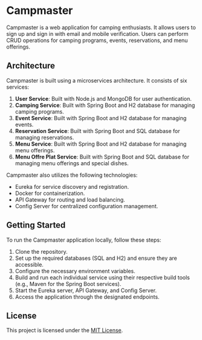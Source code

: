 # Campmaster

Campmaster is a web application for camping enthusiasts. It allows users to sign up and sign in with email and mobile verification. Users can perform CRUD operations for camping programs, events, reservations, and menu offerings.

## Architecture

Campmaster is built using a microservices architecture. It consists of six services:

1. **User Service**: Built with Node.js and MongoDB for user authentication.
2. **Camping Service**: Built with Spring Boot and H2 database for managing camping programs.
3. **Event Service**: Built with Spring Boot and H2 database for managing events.
4. **Reservation Service**: Built with Spring Boot and SQL database for managing reservations.
5. **Menu Service**: Built with Spring Boot and H2 database for managing menu offerings.
6. **Menu Offre Plat Service**: Built with Spring Boot and SQL database for managing menu offerings and special dishes.

Campmaster also utilizes the following technologies:

- Eureka for service discovery and registration.
- Docker for containerization.
- API Gateway for routing and load balancing.
- Config Server for centralized configuration management.

## Getting Started

To run the Campmaster application locally, follow these steps:

1. Clone the repository.
2. Set up the required databases (SQL and H2) and ensure they are accessible.
3. Configure the necessary environment variables.
4. Build and run each individual service using their respective build tools (e.g., Maven for the Spring Boot services).
5. Start the Eureka server, API Gateway, and Config Server.
6. Access the application through the designated endpoints.


## License

This project is licensed under the [MIT License](LICENSE).

